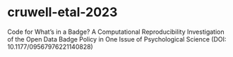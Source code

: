 # cruwell-etal-2023
Code for What’s in a Badge? A Computational Reproducibility Investigation of the Open Data Badge Policy in One Issue of Psychological Science (DOI: 10.1177/09567976221140828)
